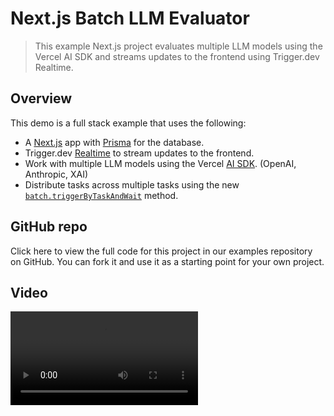 # Next.js Batch LLM Evaluator

> This example Next.js project evaluates multiple LLM models using the Vercel AI SDK and streams updates to the frontend using Trigger.dev Realtime.

## Overview

This demo is a full stack example that uses the following:

* A [Next.js](https://nextjs.org/) app with [Prisma](https://www.prisma.io/) for the database.
* Trigger.dev [Realtime](https://trigger.dev/launchweek/0/realtime) to stream updates to the frontend.
* Work with multiple LLM models using the Vercel [AI SDK](https://sdk.vercel.ai/docs/introduction). (OpenAI, Anthropic, XAI)
* Distribute tasks across multiple tasks using the new [`batch.triggerByTaskAndWait`](https://trigger.dev/docs/triggering#batch-triggerbytaskandwait) method.

## GitHub repo

<Card title="View the Batch LLM Evaluator repo" icon="GitHub" href="https://github.com/triggerdotdev/examples/tree/main/batch-llm-evaluator">
  Click here to view the full code for this project in our examples repository on GitHub. You can
  fork it and use it as a starting point for your own project.
</Card>

## Video

<video controls className="w-full aspect-video" src="https://content.trigger.dev/batch-llm-evaluator.mp4" />

## Relevant code

* View the Trigger.dev task code in the [src/trigger/batch.ts](https://github.com/triggerdotdev/examples/blob/main/batch-llm-evaluator/src/trigger/batch.ts) file.
* The `evaluateModels` task uses the `batch.triggerByTaskAndWait` method to distribute the task to the different LLM models.
* It then passes the results through to a `summarizeEvals` task that calculates some dummy "tags" for each LLM response.
* We use a [useRealtimeRunsWithTag](/realtime/react-hooks/subscribe#userealtimerunswithtag) hook to subscribe to the different evaluation tasks runs in the [src/components/llm-evaluator.tsx](https://github.com/triggerdotdev/examples/blob/main/batch-llm-evaluator/src/components/llm-evaluator.tsx) file.
* We then pass the relevant run down into three different components for the different models:
  * The `AnthropicEval` component: [src/components/evals/Anthropic.tsx](https://github.com/triggerdotdev/examples/blob/main/batch-llm-evaluator/src/components/evals/Anthropic.tsx)
  * The `XAIEval` component: [src/components/evals/XAI.tsx](https://github.com/triggerdotdev/examples/blob/main/batch-llm-evaluator/src/components/evals/XAI.tsx)
  * The `OpenAIEval` component: [src/components/evals/OpenAI.tsx](https://github.com/triggerdotdev/examples/blob/main/batch-llm-evaluator/src/components/evals/OpenAI.tsx)
* Each of these components then uses [useRealtimeRunWithStreams](/realtime/react-hooks/streams) to subscribe to the different LLM responses.

## Learn more about Trigger.dev Realtime

To learn more, take a look at the following resources:

* [Trigger.dev Realtime](/realtime) - learn more about how to subscribe to runs and get real-time updates
* [Realtime streaming](/realtime/react-hooks/streams) - learn more about streaming data from your tasks
* [Batch Triggering](/triggering#tasks-batchtrigger) - learn more about how to trigger tasks in batches
* [React hooks](/realtime/react-hooks) - learn more about using React hooks to interact with the Trigger.dev API

